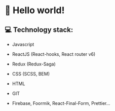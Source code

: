 # :wave: **Hello world!**

## :computer: Technology stack:

* Javascript
* ReactJS (React-hooks, React router v6)
* Redux (Redux-Saga)
* CSS (SCSS, BEM)
* HTML
* GIT

* Firebase, Foormik, React-Final-Form, Prettier...
